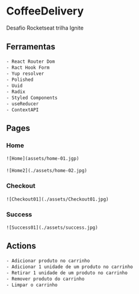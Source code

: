 # CoffeeDelivery

Desafio Rocketseat trilha Ignite

## Ferramentas

    - React Router Dom
    - Ract Hook Form
    - Yup resolver
    - Polished
    - Uuid
    - Radix
    - Styled Components
    - useReducer
    - ContextAPI

## Pages

### Home

    ![Home](assets/home-01.jgp)

    ![Home2](./assets/home-02.jpg)

### Checkout

    ![Checkout01](./assets/Checkout01.jpg)

### Success

    ![Success01](./assets/success.jpg)

## Actions

    - Adicionar produto no carrinho
    - Adicionar 1 unidade de um produto no carrinho
    - Retirar 1 unidade de um produto no carrinho
    - Remover produto do carrinho
    - Limpar o carrinho
